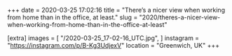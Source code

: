 +++
date = 2020-03-25 17:02:16
title = "There’s a nicer view when working from home than in the office, at least."
slug = "2020/theres-a-nicer-view-when-working-from-home-than-in-the-office-at-least"

[extra]
images = [
    "/2020-03-25_17-02-16_UTC.jpg",
]
instagram = "https://instagram.com/p/B-Kg3UdjexV"
location = "Greenwich, UK"
+++

